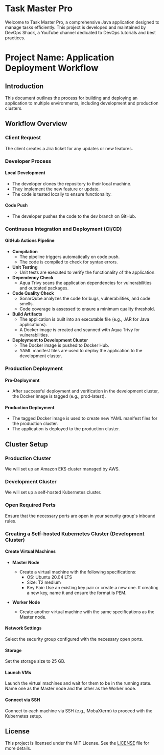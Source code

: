 # Task Master Pro

Welcome to Task Master Pro, a comprehensive Java application designed to manage tasks efficiently. This project is developed and maintained by DevOps Shack, a YouTube channel dedicated to DevOps tutorials and best practices.

# Project Name: Application Deployment Workflow

## Introduction
This document outlines the process for building and deploying an application to multiple environments, including development and production clusters.

## Workflow Overview

### Client Request
The client creates a Jira ticket for any updates or new features.

### Developer Process

#### Local Development
- The developer clones the repository to their local machine.
- They implement the new feature or update.
- The code is tested locally to ensure functionality.

#### Code Push
- The developer pushes the code to the dev branch on GitHub.

### Continuous Integration and Deployment (CI/CD)

#### GitHub Actions Pipeline
- **Compilation**
  - The pipeline triggers automatically on code push.
  - The code is compiled to check for syntax errors.
- **Unit Testing**
  - Unit tests are executed to verify the functionality of the application.
- **Dependency Check**
  - Aqua Trivy scans the application dependencies for vulnerabilities and outdated packages.
- **Code Quality Check**
  - SonarQube analyzes the code for bugs, vulnerabilities, and code smells.
  - Code coverage is assessed to ensure a minimum quality threshold.
- **Build Artifacts**
  - The application is built into an executable file (e.g., JAR for Java applications).
  - A Docker image is created and scanned with Aqua Trivy for vulnerabilities.
- **Deployment to Development Cluster**
  - The Docker image is pushed to Docker Hub.
  - YAML manifest files are used to deploy the application to the development cluster.

### Production Deployment

#### Pre-Deployment
- After successful deployment and verification in the development cluster, the Docker image is tagged (e.g., prod-latest).

#### Production Deployment
- The tagged Docker image is used to create new YAML manifest files for the production cluster.
- The application is deployed to the production cluster.

## Cluster Setup

### Production Cluster
We will set up an Amazon EKS cluster managed by AWS.

### Development Cluster
We will set up a self-hosted Kubernetes cluster.

### Open Required Ports
Ensure that the necessary ports are open in your security group's inbound rules.

### Creating a Self-hosted Kubernetes Cluster (Development Cluster)

#### Create Virtual Machines

- **Master Node**
  - Create a virtual machine with the following specifications:
    - OS: Ubuntu 20.04 LTS
    - Size: T2 medium
    - Key Pair: Use an existing key pair or create a new one. If creating a new key, name it and ensure the format is PEM.

- **Worker Node**
  - Create another virtual machine with the same specifications as the Master node.

#### Network Settings
Select the security group configured with the necessary open ports.

#### Storage
Set the storage size to 25 GB.

#### Launch VMs
Launch the virtual machines and wait for them to be in the running state. Name one as the Master node and the other as the Worker node.

#### Connect via SSH
Connect to each machine via SSH (e.g., MobaXterm) to proceed with the Kubernetes setup.

## License

This project is licensed under the MIT License. See the [LICENSE](LICENSE) file for more details.

